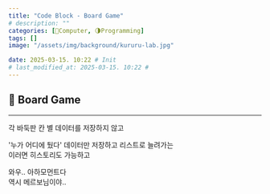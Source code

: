 ```yaml
---
title: "Code Block - Board Game"
# description: ""
categories: [💫Computer, 🌗Programming]
tags: []
image: "/assets/img/background/kururu-lab.jpg"

date: 2025-03-15. 10:22 # Init
# last_modified_at: 2025-03-15. 10:22 #
---
```


## 💫 Board Game

---

각 바둑판 칸 별 데이터를 저장하지 않고  

'누가 어디에 뒀다' 데이터만 저장하고 리스트로 늘려가는  
이러면 히스토리도 가능하고  

와우.. 아하모먼트다  
역시 메르보님이야..  
